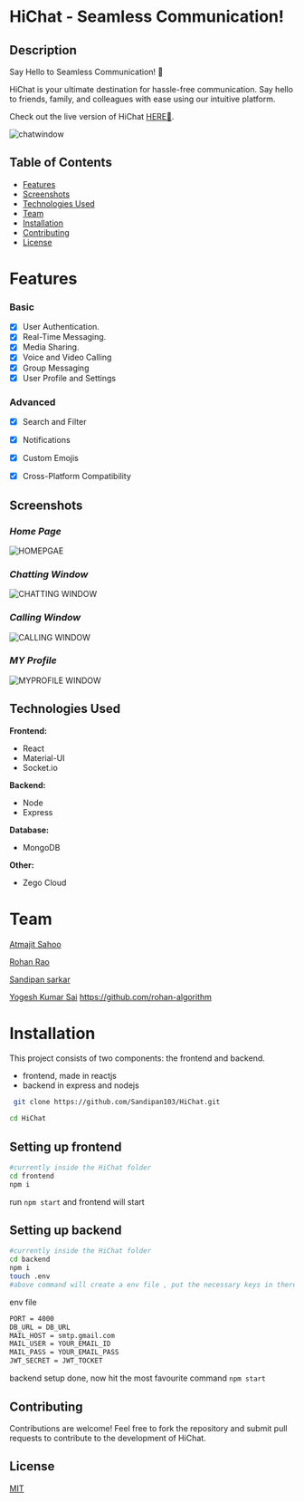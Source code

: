 
# HiChat - Seamless Communication!

## Description
Say Hello to Seamless Communication! 🚀

HiChat is your ultimate destination for hassle-free communication. Say hello to friends, family, and colleagues with ease using our intuitive platform.

Check out the live version of HiChat [HERE🔗](https://hichat.w3yogesh.com/).

![chatwindow](https://github.com/Sandipan103/HiChat/assets/27480542/e9c3e05a-ed16-4dfa-9e4d-cfa676907f79)



## Table of Contents

- [Features](#features)
- [Screenshots](#screenshots)
- [Technologies Used](#technologies-used)
- [Team](#team)
- [Installation](#installation)
- [Contributing](#contributing)
- [License](#license)

# Features

### Basic

- [x] User Authentication.
- [x] Real-Time Messaging.
- [x] Media Sharing.
- [x] Voice and Video Calling
- [x] Group Messaging
- [x] User Profile and Settings

### Advanced
- [x] Search and Filter
- [x] Notifications
- [x] Custom Emojis
- [x] Cross-Platform Compatibility



## Screenshots
### *Home Page*

![HOMEPGAE](https://github.com/Sandipan103/HiChat/assets/27480542/bd7eae3f-9053-4ad9-848e-33c3065bd646)


### *Chatting Window*

![CHATTING WINDOW](https://github.com/Sandipan103/HiChat/assets/27480542/a08b8e78-6f13-4217-b1ea-c9c1a48a4736)

### *Calling Window*
![CALLING WINDOW](https://github.com/Sandipan103/HiChat/assets/27480542/b51a8f0d-24cf-48e9-833c-f17fd3455f6e)

### *MY Profile*
![MYPROFILE WINDOW](https://github.com/Sandipan103/HiChat/assets/27480542/5104c167-d539-446a-a593-0dc497202f4c)


## Technologies Used

**Frontend:** 
- React
- Material-UI
- Socket.io

**Backend:** 
- Node
- Express

**Database:**
- MongoDB

**Other:**
- Zego Cloud


# Team
[Atmajit Sahoo](https://github.com/atmajitsahu100/)

[Rohan Rao](https://github.com/rohan-algorithm)

[Sandipan sarkar](https://github.com/Sandipan103/)

[Yogesh Kumar Sai](https://github.com/w3yogesh/)
https://github.com/rohan-algorithm


# Installation

This project consists of two components: the frontend and backend.

- frontend, made in reactjs
- backend in express and nodejs

```bash
 git clone https://github.com/Sandipan103/HiChat.git
```

```bash
cd HiChat
```

## Setting up frontend

```bash
#currently inside the HiChat folder
cd frontend
npm i
```

run `npm start` and frontend will start

## Setting up backend

```bash
#currently inside the HiChat folder
cd backend
npm i
touch .env
#above command will create a env file , put the necessary keys in there
```
env file

```bash
PORT = 4000
DB_URL = DB_URL
MAIL_HOST = smtp.gmail.com
MAIL_USER = YOUR_EMAIL_ID
MAIL_PASS = YOUR_EMAIL_PASS
JWT_SECRET = JWT_TOCKET
```

backend setup done, now hit the most favourite command `npm start`


## Contributing


Contributions are welcome! Feel free to fork the repository and submit pull requests to contribute to the development of HiChat.


## License

[MIT](https://choosealicense.com/licenses/mit/)

